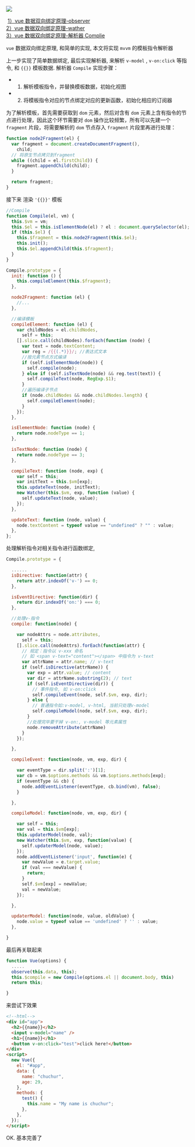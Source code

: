 ![](https://www.chuchur.com/upload/2017/1508320579801.jpg)

​​
[1）vue 数据双向绑定原理-observer](https://www.chuchur.com/article/vue-mvvm-observer)  
[​2）vue 数据双向绑定原理-wather​](https://www.chuchur.com/article/vue-mvvm-watcher)  
[3）vue 数据双向绑定原理-解析器 Complie](https://www.chuchur.com/article/vue-mvvm-complie)

`vue` 数据双向绑定原理, 和简单的实现, 本文将实现 `mvvm` 的模板指令解析器

上一步实现了简单数据绑定, 最后实现解析器, 来解析 `v-model` , `v-on:click` 等指令, 和 `{{}}` 模板数据. 解析器 `Compile` 实现步骤：

- 1. 解析模板指令，并替换模板数据，初始化视图
- 2. 将模板指令对应的节点绑定对应的更新函数，初始化相应的订阅器

为了解析模板，首先需要获取到 `dom` 元素，然后对含有 `dom` 元素上含有指令的节点进行处理，因此这个环节需要对 `dom` 操作比较频繁，所有可以先建一个 `fragment` 片段，将需要解析的 `dom` 节点存入 `fragment` 片段里再进行处理：

```javascript
function node2Fragment(el) {
  var fragment = document.createDocumentFragment(),
    child;
  // 将原生节点拷贝到fragment
  while ((child = el.firstChild)) {
    fragment.appendChild(child);
  }

  return fragment;
}
```

接下来 渲染 `'{{}}'` 模板

```javascript
//Compile
function Compile(el, vm) {
  this.$vm = vm;
  this.$el = this.isElementNode(el) ? el : document.querySelector(el);
  if (this.$el) {
    this.$fragment = this.node2Fragment(this.$el);
    this.init();
    this.$el.appendChild(this.$fragment);
  }
}

Compile.prototype = {
  init: function () {
    this.compileElement(this.$fragment);
  },

  node2Fragment: function (el) {
    //...
  },

  //编译模板
  compileElement: function (el) {
    var childNodes = el.childNodes,
      self = this;
    [].slice.call(childNodes).forEach(function (node) {
      var text = node.textContent;
      var reg = /{{(.*)}}/; //表达式文本
      //按元素节点方式编译
      if (self.isElementNode(node)) {
        self.compile(node);
      } else if (self.isTextNode(node) && reg.test(text)) {
        self.compileText(node, RegExp.$1);
      }
      //遍历编译子节点
      if (node.childNodes && node.childNodes.length) {
        self.compileElement(node);
      }
    });
  },

  isElementNode: function (node) {
    return node.nodeType == 1;
  },

  isTextNode: function (node) {
    return node.nodeType == 3;
  },

  compileText: function (node, exp) {
    var self = this;
    var initText = this.$vm[exp];
    this.updateText(node, initText);
    new Watcher(this.$vm, exp, function (value) {
      self.updateText(node, value);
    });
  },

  updateText: function (node, value) {
    node.textContent = typeof value == "undefined" ? "" : value;
  },
};
```

处理解析指令对相关指令进行函数绑定,

```javascript
Compile.prototype = {

  ......
  isDirective: function(attr) {
    return attr.indexOf('v-') == 0;
  },

  isEventDirective: function(dir) {
    return dir.indexOf('on:') === 0;
  },

  //处理v-指令
  compile: function(node) {

    var nodeAttrs = node.attributes,
      self = this;
    [].slice.call(nodeAttrs).forEach(function(attr) {
      // 规定：指令以 v-xxx 命名
      // 如 <span v-text="content"></span> 中指令为 v-text
      var attrName = attr.name; // v-text
      if (self.isDirective(attrName)) {
        var exp = attr.value; // content
        var dir = attrName.substring(2); // text
        if (self.isEventDirective(dir)) {
          // 事件指令, 如 v-on:click
          self.compileEvent(node, self.$vm, exp, dir);
        } else {
          // 普通指令如:v-model, v-html, 当前只处理v-model
          self.compileModel(node, self.$vm, exp, dir);
        }
        //处理完毕要干掉 v-on:, v-model 等元素属性
        node.removeAttribute(attrName)
      }
    });

  },

  compileEvent: function(node, vm, exp, dir) {

    var eventType = dir.split(':')[1];
    var cb = vm.$options.methods && vm.$options.methods[exp];
    if (eventType && cb) {
      node.addEventListener(eventType, cb.bind(vm), false);
    }

  },

  compileModel: function(node, vm, exp, dir) {

    var self = this;
    var val = this.$vm[exp];
    this.updaterModel(node, val);
    new Watcher(this.$vm, exp, function(value) {
      self.updaterModel(node, value);
    });
    node.addEventListener('input', function(e) {
      var newValue = e.target.value;
      if (val === newValue) {
        return;
      }
      self.$vm[exp] = newValue;
      val = newValue;
    });

  },

  updaterModel: function(node, value, oldValue) {
    node.value = typeof value == 'undefined' ? '' : value;
  },

}
```

最后再关联起来

```js
function Vue(options) {
  .....
  observe(this.data, this);
  this.$compile = new Compile(options.el || document.body, this)
  return this;

}
```

来尝试下效果

```html
<!--html-->
<div id="app">
  <h2>{{name}}</h2>
  <input v-model="name" />
  <h1>{{name}}</h1>
  <button v-on:click="test">click here!</button>
</div>
<script>
  new Vue({
    el: "#app",
    data: {
      name: "chuchur",
      age: 29,
    },
    methods: {
      test() {
        this.name = "My name is chuchur";
      },
    },
  });
</script>
```

OK. 基本完善了
